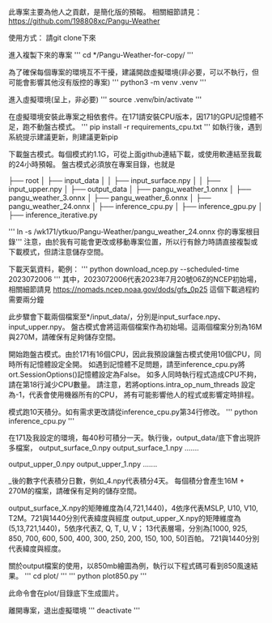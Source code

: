 此專案主要為他人之貢獻，是簡化版的預報。
相關細節請見： https://github.com/198808xc/Pangu-Weather

使用方式：
請git clone下來

進入複製下來的專案
''' cd */Pangu-Weather-for-copy/ '''

為了確保每個專案的環境互不干擾，建議開啟虛擬環境(非必要，可以不執行，但可能會影響其他沒有版控的專案)
''' python3 -m venv .venv '''

進入虛擬環境(呈上，非必要)
''' source .venv/bin/activate '''

在虛擬環境安裝此專案之相依套件。在171請安裝CPU版本，因171的GPU記憶體不足，跑不動盤古模式。
''' pip install -r requirements_cpu.txt '''
如執行後，遇到系統提示建議更新，則建議更新pip

下載盤古模式。每個模式約1.1G，可從上面github連結下載，或使用軟連結至我載的24小時預報。
盤古模式必須放在專案目錄，也就是

├── root
│   ├── input_data
│   │   ├── input_surface.npy
│   │   ├── input_upper.npy
│   ├── output_data
│   ├── pangu_weather_1.onnx
│   ├── pangu_weather_3.onnx
│   ├── pangu_weather_6.onnx
│   ├── pangu_weather_24.onnx
│   ├── inference_cpu.py
│   ├── inference_gpu.py
│   ├── inference_iterative.py

''' ln -s /wk171/ytkuo/Pangu-Weather/pangu_weather_24.onnx 你的專案根目錄'''
注意，由於我有可能會更改或移動專案位置，所以行有餘力時請直接複製或下載模式，但請注意儲存空間。

下載天氣資料，範例：
''' python download_ncep.py --scheduled-time 2023072006 '''
其中，2023072006代表2023年7月20號06Z的NCEP初始場，
相關細節請見 https://nomads.ncep.noaa.gov/dods/gfs_0p25
這個下載過程約需要兩分鐘

此步驟會下載兩個檔案至*/input_data/，分別是input_surface.npy、input_upper.npy。
盤古模式會將這兩個檔案作為初始場。這兩個檔案分別為16M與270M，請確保有足夠儲存空間。

開始跑盤古模式。由於171有16個CPU，因此我預設讓盤古模式使用10個CPU，同時所有記憶體設定全開。
如遇到記憶體不足問題，請至inference_cpu.py將ort.SessionOptions()記憶體設定為False。
如多人同時執行程式造成CPU不夠，請在第18行減少CPU數量。
請注意，若將options.intra_op_num_threads 設定為-1，代表會使用機器所有的CPU，
將有可能影響他人的程式或影響定時排程。

模式跑10天積分。如有需求更改請從inference_cpu.py第34行修改。
''' python inference_cpu.py '''

在171及我設定的環境，每40秒可積分一天。執行後，output_data/底下會出現許多檔案，
output_surface_0.npy
output_surface_1.npy .......

output_upper_0.npy
output_upper_1.npy .......

_後的數字代表積分日數，例如_4.npy代表積分4天。
每個積分會產生16M + 270M的檔案，請確保有足夠的儲存空間。

output_surface_X.npy的矩陣維度為(4,721,1440)，4依序代表MSLP, U10, V10, T2M。721與1440分別代表緯度與經度
output_upper_X.npy的矩陣維度為(5,13,721,1440)，5依序代表Z, Q, T, U, V； 
13代表層場，分別為[1000, 925, 850, 700, 600, 500, 400, 300, 250, 200, 150, 100, 50]百帕。
721與1440分別代表緯度與經度。

關於output檔案的使用，以850mb繪圖為例，執行以下程式碼可看到850風速結果。
''' cd plot/ '''
''' python plot850.py '''

此命令會在plot/目錄底下生成圖片。

離開專案，退出虛擬環境
''' deactivate '''

